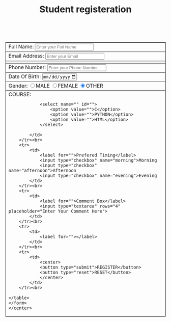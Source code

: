 <!DOCTYPE html>
<html lang="en">
<head>
    <meta charset="UTF-8">
    <meta name="viewport" content="width=device-width, initial-scale=1.0">
    <title>student entry</title>
    <style>
        form{
             column-count: auto;
        }
    </style>
</head>
<body>
    <center>
    <h1>Student registeration</h1>
    <form action="/" method="post">
    <table border="1" cellpading="10" >
        <tr>
            <td>
                <label for="">Full Name:</label>
                <input type="text" required placeholder="Enter your Full Name">
            </td>
        </tr><br>
        <tr>
            <td>
                <label for="">Email Address:</label>
                <input type="email" required placeholder="Enter your Email">
            </td>
        </tr>
        <tr>
            <td>
                <label for=""></label>
            </td>
        </tr>
        <tr>
            <td>
                <label for="">Phone Number:</label>
                <input type="tel" required pattern="[0-9]{10}" placeholder="Enter your Phone Number">
            </td>
        </tr><br>
        <tr>
            <td>
                <label for="">Date Of Birth:</label>
                <input type="date" required placeholder="Enter your Date of Birth" min="2000-01-01" max="2025-12-31">
            </td>
        </tr>
        <tr>
            <td>
                <label for="">Gender:</label>
                <input type="radio" checked name="Gender:">MALE
                <input type="radio" checked name="Gender:">FEMALE
                <input type="radio" checked name="Gender:">OTHER
            </td>
        </tr><br>
        <tr>
            <td>
                <label for="">COURSE:</label>
                
                <select name="" id="">
                    <option value="">C</option>
                    <option value="">PYTHON</option>
                    <option value="">HTML</option>
                </select>
                
            </td>
        </tr><br>
        <tr>
            <td>
                <label for="">Prefered Timing</label>
                <input type="checkbox" name="morning">Morning
                <input type="checkbox" name="afternoon">Afternoon
                <input type="checkbox" name="evening">Evening
            </td>
        </tr><br>
        <tr>
            <td>
                <label for="">Comment Box</label>
                <input type="textarea" rows="4" placeholder="Enter Your Comment Here">
            </td>
        </tr><br>
        <tr>
            <td>
                <label for=""></label>
            </td>
        </tr><br>
        <tr>
            <td>
                <center>
                <button type="submit">REGISTER</button>
                <button type="reset">RESET</button>
                </center>
            </td>
        </tr><br>

    </table>
    </form>
    </center>
</body>
</html>
